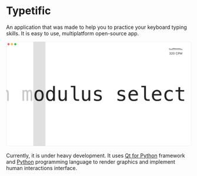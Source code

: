 # Typetific

An application that was made to help you to practice your keyboard typing skills. It is easy to use, multiplatform
open-source app.

![Screenshot of Typetific in a white theme](assets/screenshot_white.png)

Currently, it is under heavy development. It uses [Qt for Python](https://wiki.qt.io/Talk:Qt_for_Python) framework
and [Python](https://python.org/) programming language to render graphics and implement human interactions interface.